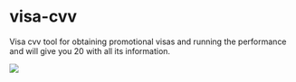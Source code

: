 # visa-cvv
Visa cvv tool for obtaining promotional visas and running the performance and will give you 20 with all its information. 

![](oo1o/visa-cvv/blob/main/photo_visa.jpg)
